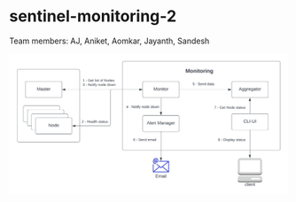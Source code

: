 # sentinel-monitoring-2

Team members: AJ, Aniket, Aomkar, Jayanth, Sandesh 

![](documentation/Architecture.png)  

